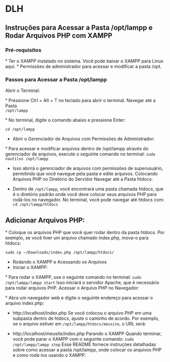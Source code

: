 # DLH
## Instruções para Acessar a Pasta /opt/lampp e Rodar Arquivos PHP com XAMPP
### Pré-requisitos
° Ter o XAMPP instalado no sistema. Você pode baixar o XAMPP para Linux aqui.
° Permissões de administrador para acessar e modificar a pasta /opt.
### Passos para Acessar a Pasta /opt/lampp
Abrir o Terminal:

° Pressione Ctrl + Alt + T no teclado para abrir o terminal.
 Navegar até a Pasta   
 `/opt/lampp`

° No terminal, digite o comando abaixo e pressione Enter:

`cd /opt/lampp`
- Abrir o Gerenciador de Arquivos com Permissões de Administrador:

° Para acessar e modificar arquivos dentro de /opt/lampp através do gerenciador de arquivos, execute o seguinte comando no terminal:
`sudo nautilus /opt/lampp`

- Isso abrirá o gerenciador de arquivos com permissões de superusuário, permitindo que você navegue pela pasta e edite arquivos.
Colocando Arquivos PHP no Diretório do Servidor
Navegar até a Pasta htdocs:

- Dentro de `/opt/lampp`, você encontrará uma pasta chamada htdocs, que é o diretório padrão onde você deve colocar seus arquivos PHP para rodá-los no navegador.
No terminal, você pode navegar até htdocs com:   
`cd /opt/lampp/htdocs`

## Adicionar Arquivos PHP:

° Coloque os arquivos PHP que você quer rodar dentro da pasta htdocs. Por exemplo, se você tiver um arquivo chamado index.php, mova-o para htdocs:

`sudo cp ~/Downloads/index.php /opt/lampp/htdocs/`
- Rodando o XAMPP e Acessando os Arquivos
- Iniciar o XAMPP:

° Para rodar o XAMPP, use o seguinte comando no terminal:
`sudo /opt/lampp/lampp start`
Isso iniciará o servidor Apache, que é necessário para rodar arquivos PHP.
Acessar o Arquivo PHP no Navegador:

° Abra um navegador web e digite o seguinte endereço para acessar o arquivo index.php:

- http://localhost/index.php
Se você colocou o arquivo PHP em uma subpasta dentro de htdocs, ajuste o caminho de acordo. Por exemplo, se o arquivo estiver em `/opt/lampp/htdocs/meusite`, o URL será:

- http://localhost/meusite/index.php
Parando o XAMPP
Quando terminar, você pode parar o XAMPP com o seguinte comando:
`sudo /opt/lampp/lampp stop`
Esse README fornece instruções detalhadas sobre como acessar a pasta /opt/lampp, onde colocar os arquivos PHP e como rodá-los usando o XAMPP.







